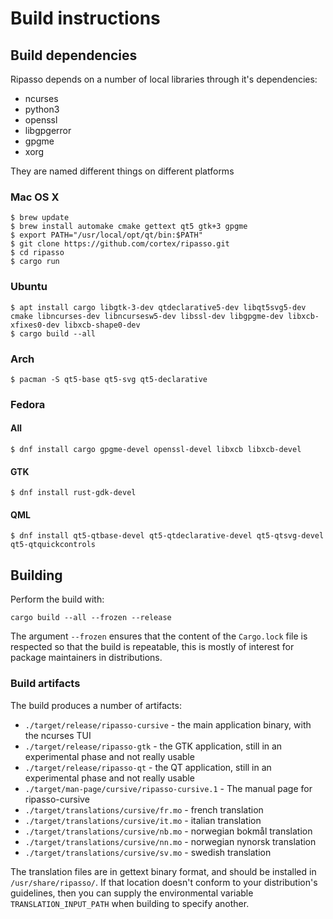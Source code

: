 # Build instructions

## Build dependencies

Ripasso depends on a number of local libraries through it's dependencies:

 * ncurses
 * python3
 * openssl
 * libgpgerror
 * gpgme
 * xorg

They are named different things on different platforms

### Mac OS X

```
$ brew update
$ brew install automake cmake gettext qt5 gtk+3 gpgme
$ export PATH="/usr/local/opt/qt/bin:$PATH"
$ git clone https://github.com/cortex/ripasso.git
$ cd ripasso
$ cargo run
```

### Ubuntu
```
$ apt install cargo libgtk-3-dev qtdeclarative5-dev libqt5svg5-dev cmake libncurses-dev libncursesw5-dev libssl-dev libgpgme-dev libxcb-xfixes0-dev libxcb-shape0-dev
$ cargo build --all
```

### Arch
```
$ pacman -S qt5-base qt5-svg qt5-declarative
```
### Fedora
#### All
```
$ dnf install cargo gpgme-devel openssl-devel libxcb libxcb-devel
```
#### GTK
```
$ dnf install rust-gdk-devel
```
#### QML
```
$ dnf install qt5-qtbase-devel qt5-qtdeclarative-devel qt5-qtsvg-devel qt5-qtquickcontrols
```
## Building

Perform the build with:
```
cargo build --all --frozen --release
```
The argument `--frozen` ensures that the content of the `Cargo.lock` file is respected so that the build is repeatable,
this is mostly of interest for package maintainers in distributions.

### Build artifacts

The build produces a number of artifacts:
 * `./target/release/ripasso-cursive` - the main application binary, with the ncurses TUI
 * `./target/release/ripasso-gtk` - the GTK application, still in an experimental phase and not really usable
 * `./target/release/ripasso-qt` - the QT application, still in an experimental phase and not really usable
 * `./target/man-page/cursive/ripasso-cursive.1` - The manual page for ripasso-cursive
 * `./target/translations/cursive/fr.mo` - french translation
 * `./target/translations/cursive/it.mo` - italian translation
 * `./target/translations/cursive/nb.mo` - norwegian bokmål translation
 * `./target/translations/cursive/nn.mo` - norwegian nynorsk translation
 * `./target/translations/cursive/sv.mo` - swedish translation

The translation files are in gettext binary format, and should be installed in `/usr/share/ripasso/`. If that location doesn't
conform to your distribution's guidelines, then you can supply the environmental variable `TRANSLATION_INPUT_PATH` when building to specify another.
